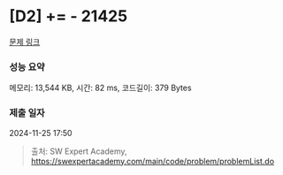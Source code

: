 # [D2] += - 21425 

[문제 링크](https://swexpertacademy.com/main/code/problem/problemDetail.do?contestProbId=AZD8K_UayDoDFAVs) 

### 성능 요약

메모리: 13,544 KB, 시간: 82 ms, 코드길이: 379 Bytes

### 제출 일자

2024-11-25 17:50



> 출처: SW Expert Academy, https://swexpertacademy.com/main/code/problem/problemList.do